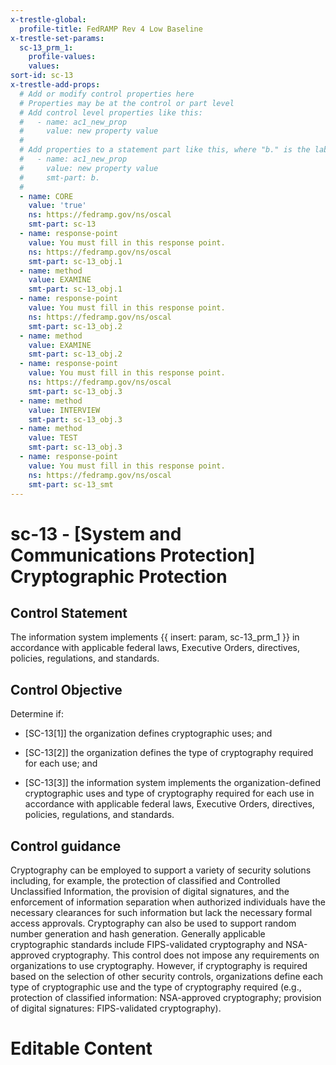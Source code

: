 ```yaml
---
x-trestle-global:
  profile-title: FedRAMP Rev 4 Low Baseline
x-trestle-set-params:
  sc-13_prm_1:
    profile-values:
    values:
sort-id: sc-13
x-trestle-add-props:
  # Add or modify control properties here
  # Properties may be at the control or part level
  # Add control level properties like this:
  #   - name: ac1_new_prop
  #     value: new property value
  #
  # Add properties to a statement part like this, where "b." is the label of the target statement part
  #   - name: ac1_new_prop
  #     value: new property value
  #     smt-part: b.
  #
  - name: CORE
    value: 'true'
    ns: https://fedramp.gov/ns/oscal
    smt-part: sc-13
  - name: response-point
    value: You must fill in this response point.
    ns: https://fedramp.gov/ns/oscal
    smt-part: sc-13_obj.1
  - name: method
    value: EXAMINE
    smt-part: sc-13_obj.1
  - name: response-point
    value: You must fill in this response point.
    ns: https://fedramp.gov/ns/oscal
    smt-part: sc-13_obj.2
  - name: method
    value: EXAMINE
    smt-part: sc-13_obj.2
  - name: response-point
    value: You must fill in this response point.
    ns: https://fedramp.gov/ns/oscal
    smt-part: sc-13_obj.3
  - name: method
    value: INTERVIEW
    smt-part: sc-13_obj.3
  - name: method
    value: TEST
    smt-part: sc-13_obj.3
  - name: response-point
    value: You must fill in this response point.
    ns: https://fedramp.gov/ns/oscal
    smt-part: sc-13_smt
---
```


# sc-13 - \[System and Communications Protection\] Cryptographic Protection

## Control Statement

The information system implements {{ insert: param, sc-13_prm_1 }} in accordance with applicable federal laws, Executive Orders, directives, policies, regulations, and standards.

## Control Objective

Determine if:

- \[SC-13[1]\] the organization defines cryptographic uses; and

- \[SC-13[2]\] the organization defines the type of cryptography required for each use; and

- \[SC-13[3]\] the information system implements the organization-defined cryptographic uses and type of cryptography required for each use in accordance with applicable federal laws, Executive Orders, directives, policies, regulations, and standards.

## Control guidance

Cryptography can be employed to support a variety of security solutions including, for example, the protection of classified and Controlled Unclassified Information, the provision of digital signatures, and the enforcement of information separation when authorized individuals have the necessary clearances for such information but lack the necessary formal access approvals. Cryptography can also be used to support random number generation and hash generation. Generally applicable cryptographic standards include FIPS-validated cryptography and NSA-approved cryptography. This control does not impose any requirements on organizations to use cryptography. However, if cryptography is required based on the selection of other security controls, organizations define each type of cryptographic use and the type of cryptography required (e.g., protection of classified information: NSA-approved cryptography; provision of digital signatures: FIPS-validated cryptography).

# Editable Content

<!-- Make additions and edits below -->
<!-- The above represents the contents of the control as received by the profile, prior to additions. -->
<!-- If the profile makes additions to the control, they will appear below. -->
<!-- The above markdown may not be edited but you may edit the content below, and/or introduce new additions to be made by the profile. -->
<!-- If there is a yaml header at the top, parameter values may be edited. Use --set-parameters to incorporate the changes during assembly. -->
<!-- The content here will then replace what is in the profile for this control, after running profile-assemble. -->
<!-- The added parts in the profile for this control are below.  You may edit them and/or add new ones. -->
<!-- Each addition must have a heading either of the form ## Control my_addition_name -->
<!-- or ## Part a. (where the a. refers to one of the control statement labels.) -->
<!-- "## Control" parts are new parts added after the statement part. -->
<!-- "## Part" parts are new parts added into the top-level statement part with that label. -->
<!-- Subparts may be added with nested hash levels of the form ### My Subpart Name -->
<!-- underneath the parent ## Control or ## Part being added -->
<!-- See https://ibm.github.io/compliance-trestle/tutorials/ssp_profile_catalog_authoring/ssp_profile_catalog_authoring for guidance. -->
